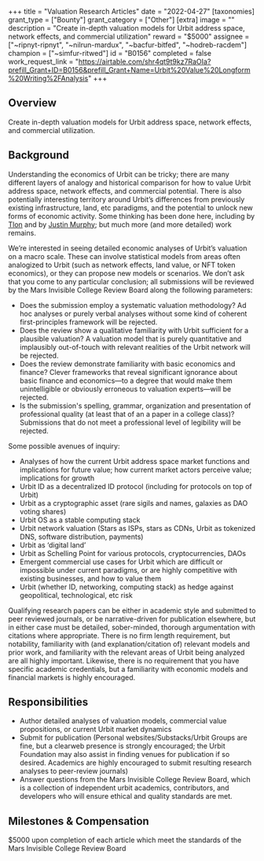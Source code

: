 +++
title = "Valuation Research Articles"
date = "2022-04-27"
[taxonomies]
grant_type = ["Bounty"]
grant_category = ["Other"]
[extra]
image = ""
description = "Create in-depth valuation models for Urbit address space, network effects, and commercial utilization"
reward = "$5000"
assignee = ["~ripnyt-ripnyt", "~nilrun-mardux", "~bacfur-bitfed", "~hodreb-racdem"]
champion = ["~simfur-ritwed"]
id = "B0156"
completed = false
work_request_link = "https://airtable.com/shr4qt9t9kz7RaOIa?prefill_Grant+ID=B0156&prefill_Grant+Name=Urbit%20Value%20Longform%20Writing%2FAnalysis"
+++

## Overview

Create in-depth valuation models for Urbit address space, network effects, and commercial utilization.

## Background

Understanding the economics of Urbit can be tricky; there are many different layers of analogy and historical comparison for how to value Urbit address space, network effects, and commercial potential. There is also potentially interesting territory around Urbit’s differences from previously existing infrastructure, land, etc paradigms, and the potential to unlock new forms of economic activity. Some thinking has been done here, including by [Tlon](https://urbit.org/blog/value-of-address-space-pt3) and by [Justin Murphy](https://www.otherlife.co/urbit/); but much more (and more detailed) work remains.

We’re interested in seeing detailed economic analyses of Urbit’s valuation on a macro scale. These can involve statistical models from areas often analogized to Urbit (such as network effects, land value, or NFT token economics), or they can propose new models or scenarios. We don’t ask that you come to any particular conclusion; all submissions will be reviewed by the Mars Invisible College Review Board along the following parameters:
- Does the submission employ a systematic valuation methodology? Ad hoc analyses or purely verbal analyses without some kind of coherent first-principles framework will be rejected.
- Does the review show a qualitative familiarity with Urbit sufficient for a plausible valuation? A valuation model that is purely quantitative and implausibly out-of-touch with relevant realities of the Urbit network will be rejected.
- Does the review demonstrate familiarity with basic economics and finance? Clever frameworks that reveal significant ignorance about basic finance and economics—to a degree that would make them unintelligible or obviously erroneous to valuation experts—will be rejected.
- Is the submission's spelling, grammar, organization and presentation of professional quality (at least that of an a paper in a college class)? Submissions that do not meet a professional level of legibility will be rejected.

Some possible avenues of inquiry:

- Analyses of how the current Urbit address space market functions and implications for future value; how current market actors perceive value; implications for growth
- Urbit ID as a decentralized ID protocol (including for protocols on top of Urbit)
- Urbit as a cryptographic asset (rare sigils and names, galaxies as DAO voting shares)
- Urbit OS as a stable computing stack
- Urbit network valuation (Stars as ISPs, stars as CDNs, Urbit as tokenized DNS, software distribution, payments)
- Urbit as ‘digital land’
- Urbit as Schelling Point for various protocols, cryptocurrencies, DAOs
- Emergent commercial use cases for Urbit which are difficult or impossible under current paradigms, or are highly competitive with existing businesses, and how to value them
- Urbit (whether ID, networking, computing stack) as hedge against geopolitical, technological, etc risk

Qualifying research papers can be either in academic style and submitted to peer reviewed journals, or be narrative-driven for publication elsewhere, but in either case must be detailed, sober-minded, thorough argumentation with citations where appropriate. There is no firm length requirement, but notability, familiarity with (and explanation/citation of) relevant models and prior work, and familiarity with the relevant areas of Urbit being analyzed are all highly important. Likewise, there is no requirement that you have specific academic credentials, but a familiarity with economic models and financial markets is highly encouraged.

## Responsibilities

- Author detailed analyses of valuation models, commercial value propositions, or current Urbit market dynamics
- Submit for publication (Personal websites/Substacks/Urbit Groups are fine, but a clearweb presence is strongly encouraged; the Urbit Foundation may also assist in finding venues for publication if so desired. Academics are highly encouraged to submit resulting research analyses to peer-review journals)
- Answer questions from the Mars Invisible College Review Board, which is a collection of independent urbit academics, contributors, and developers who will ensure ethical and quality standards are met.

## Milestones & Compensation

$5000 upon completion of each article which meet the standards of the Mars Invisible College Review Board
